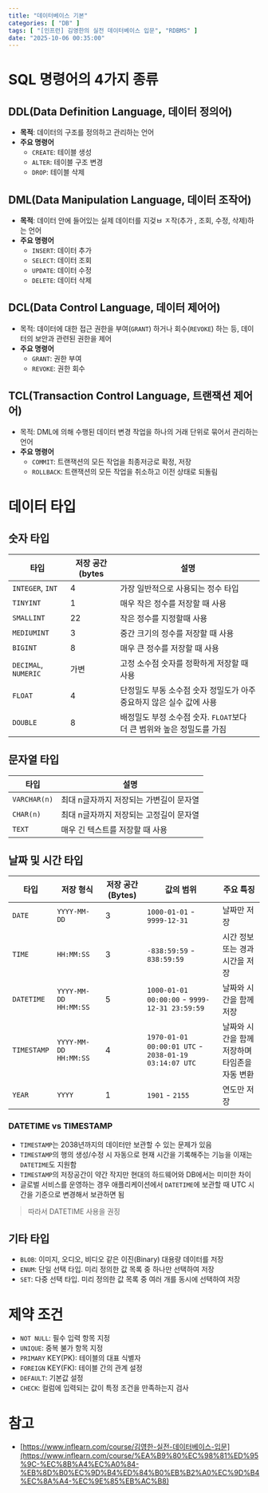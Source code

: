 ```yaml
---
title: "데이터베이스 기본"
categories: [ "DB" ]
tags: [ "[인프런] 김영한의 실전 데이터베이스 입문", "RDBMS" ]
date: "2025-10-06 00:35:00"
---
```


# SQL 명령어의 4가지 종류

## DDL(Data Definition Language, 데이터 정의어)

- **목적**: 데이터의 구조를 정의하고 관리하는 언어
- **주요 명령어**
  - `CREATE`: 테이블 생성
  - `ALTER`: 테이블 구조 변경
  - `DROP`: 테이블 삭제

## DML(Data Manipulation Language, 데이터 조작어)

- **목적**: 데이터 안에 들어있는 실제 데이터를 지겆ㅂ ㅈ작(추가 , 조회, 수정, 삭제)하는 언어
- **주요 명령어**
  - `INSERT`: 데이터 추가
  - `SELECT`: 데이터 조회
  - `UPDATE`: 데이터 수정
  - `DELETE`: 데이터 삭제

## DCL(Data Control Language, 데이터 제어어)

- 목적: 데이터에 대한 접근 권한을 부여(`GRANT`) 하거나 회수(`REVOKE`) 하는 등, 데이터의 보안과 관련된 권한을 제어
- **주요 명령어**
  - `GRANT`: 권한 부여
  - `REVOKE`: 권한 회수

## TCL(Transaction Control Language, 트랜잭션 제어어)

- 목적: DML에 의해 수행된 데이터 변경 작업을 하나의 거래 단위로 묶어서 관리하는 언어
- **주요 명령어**
  - `COMMIT`: 트랜잭션의 모든 작업을 최종저긍로 확정, 저장
  - `ROLLBACK`: 트랜잭션의 모든 작업을 취소하고 이전 상태로 되돌림

# 데이터 타입

## 숫자 타입

| 타입                   | 저장 공간(bytes | 설명                                           |
|----------------------|-------------|----------------------------------------------|
| `INTEGER`, `INT`     | 4           | 가장 일반적으로 사용되는 정수 타입                          |
| `TINYINT`            | 1           | 매우 작은 정수를 저장할 때 사용                           |
| `SMALLINT`           | 22          | 작은 정수를 지정할때 사용                               |
| `MEDIUMINT`          | 3           | 중간 크기의 정수를 저장할 때 사용                          |
| `BIGINT`             | 8           | 매우 큰 정수를 저장할 때 사용                            |
| `DECIMAL`, `NUMERIC` | 가변          | 고정 소수점 숫자를 정확하게 저장할 때 사용                     |
| `FLOAT`              | 4           | 단정밀도 부동 소수점 숫자 정밀도가 아주 중요하지 않은 실수 값에 사용      |
| `DOUBLE`             | 8           | 배정밀도 부정 소수점 숫자. `FLOAT`보다 더 큰 범위와 높은 정밀도를 가짐 |

## 문자열 타입

| 타입           | 설명                     |
|--------------|------------------------|
| `VARCHAR(n)` | 최대 n글자까지 저장되는 가변길이 문자열 |
| `CHAR(n)`    | 최대 n글자까지 저장되는 고정길이 문자열 |
| `TEXT`       | 매우 긴 텍스트를 저장할 때 사용     |

## 날짜 및 시간 타입

| 타입          | 저장 형식                 | 저장 공간(Bytes) | 값의 범위                                                 | 주요 특징                      |
|-------------|-----------------------|--------------|-------------------------------------------------------|----------------------------|
| `DATE`      | `YYYY-MM-DD`          | 3            | `1000-01-01` - `9999-12-31`                           | 날짜만 저장                     |
| `TIME`      | `HH:MM:SS`            | 3            | `-838:59:59` - `838:59:59`                            | 시간 정보 또는 경과 시간을 저장         |
| `DATETIME`  | `YYYY-MM-DD HH:MM:SS` | 5            | `1000-01-01 00:00:00` - `9999-12-31 23:59:59`         | 날짜와 시간을 함께 저장              |
| `TIMESTAMP` | `YYYY-MM-DD HH:MM:SS` | 4            | `1970-01-01 00:00:01 UTC` - `2038-01-19 03:14:07 UTC` | 날짜와 시간을 함께 저장하며 타임존을 자동 변환 |
| `YEAR`      | `YYYY`                | 1            | `1901` - `2155`                                       | 연도만 저장                     |

### DATETIME vs TIMESTAMP

- `TIMESTAMP`는 2038년까지의 데이터만 보관할 수 있는 문제가 있음
- `TIMESTAMP`의 행의 생성/수정 시 자동으로 현재 시간을 기록해주는 기능을 이재는 `DATETIME`도 지원함
- `TIMESTAMP`의 저장공간이 약간 작지만 현대의 하드웨어와 DB에서는 미미한 차이
- 글로벌 서비스를 운영하는 경우 애플리케이션에서 `DATETIME`에 보관할 때 UTC 시간을 기준으로 변경해서 보관하면 됨

> 따라서 DATETIME 사용을 권징

## 기타 타입

- `BLOB`: 이미지, 오디오, 비디오 같은 이진(Binary) 대용량 데이터를 저장
- `ENUM`: 단일 선택 타입. 미리 정의한 값 목록 중 하나만 선택하여 저장
- `SET`: 다중 선택 타입. 미리 정의한 값 목록 중 여러 개를 동시에 선택하여 저장

# 제약 조건

- `NOT NULL`: 필수 입력 항목 지정
- `UNIQUE`: 중복 불가 항목 지정
- `PRIMARY` KEY(PK): 테이블의 대표 식별자
- `FOREIGN` KEY(FK): 테이블 간의 관계 설정
- `DEFAULT`: 기본값 설정
- `CHECK`: 컬럼에 입력되는 값이 특정 조건을 만족하는지 검사

# 참고

- [https://www.inflearn.com/course/김영한-실전-데이터베이스-입문](https://www.inflearn.com/course/%EA%B9%80%EC%98%81%ED%95%9C-%EC%8B%A4%EC%A0%84-%EB%8D%B0%EC%9D%B4%ED%84%B0%EB%B2%A0%EC%9D%B4%EC%8A%A4-%EC%9E%85%EB%AC%B8)
